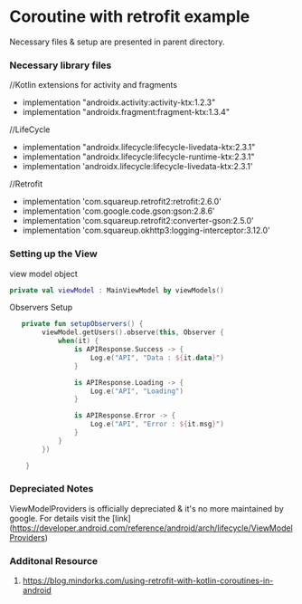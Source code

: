 # Coroutine with retrofit example
Necessary files & setup are presented in parent directory.  

### Necessary library files 

   //Kotlin extensions for activity and fragments
   - implementation "androidx.activity:activity-ktx:1.2.3"
   - implementation "androidx.fragment:fragment-ktx:1.3.4"
   
   //LifeCycle
   - implementation "androidx.lifecycle:lifecycle-livedata-ktx:2.3.1"
   - implementation "androidx.lifecycle:lifecycle-runtime-ktx:2.3.1"
   - implementation 'androidx.lifecycle:lifecycle-livedata-ktx:2.3.1'
   
   //Retrofit
   - implementation 'com.squareup.retrofit2:retrofit:2.6.0'
   - implementation 'com.google.code.gson:gson:2.8.6'
   - implementation 'com.squareup.retrofit2:converter-gson:2.5.0'
   - implementation 'com.squareup.okhttp3:logging-interceptor:3.12.0'
   
### Setting up the View
   
   view model object
   ```kotlin
   private val viewModel : MainViewModel by viewModels()
   ```

Observers Setup
```kotlin
   private fun setupObservers() {
        viewModel.getUsers().observe(this, Observer {
            when(it) {
                is APIResponse.Success -> {
                    Log.e("API", "Data : ${it.data}")
                }

                is APIResponse.Loading -> {
                    Log.e("API", "Loading")
                }

                is APIResponse.Error -> {
                    Log.e("API", "Error : ${it.msg}")
                }
            }
        })

    }
```
### Depreciated Notes
   
ViewModelProviders is officially depreciated & it's no more maintained by google. For details visit the [link]  (https://developer.android.com/reference/android/arch/lifecycle/ViewModelProviders)

### Additonal Resource
1. https://blog.mindorks.com/using-retrofit-with-kotlin-coroutines-in-android
